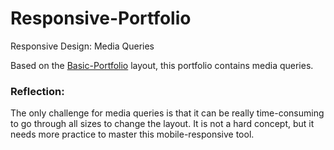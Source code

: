 # Responsive-Portfolio
Responsive Design: Media Queries

Based on the [Basic-Portfolio](https://ngl4.github.io/Basic-Portfolio/) layout, this portfolio contains media queries. 


### Reflection: 
The only challenge for media queries is that it can be really time-consuming to go through all sizes to change the layout. It is not a hard concept, but it needs more practice to master this mobile-responsive tool. 
